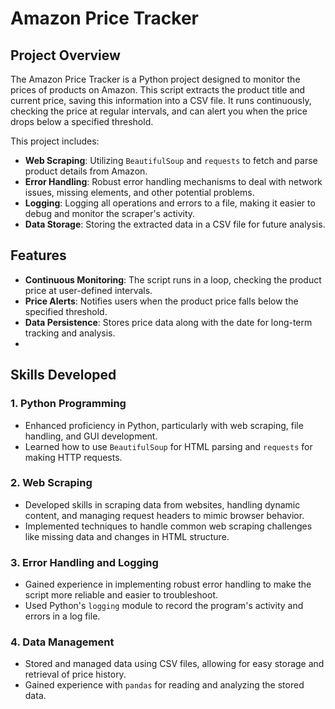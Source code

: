 # Amazon Price Tracker

## Project Overview

The Amazon Price Tracker is a Python project designed to monitor the prices of products on Amazon. This script extracts the product title and current price, saving this information into a CSV file. It runs continuously, checking the price at regular intervals, and can alert you when the price drops below a specified threshold.

This project includes:
- **Web Scraping**: Utilizing `BeautifulSoup` and `requests` to fetch and parse product details from Amazon.
- **Error Handling**: Robust error handling mechanisms to deal with network issues, missing elements, and other potential problems.
- **Logging**: Logging all operations and errors to a file, making it easier to debug and monitor the scraper's activity.
- **Data Storage**: Storing the extracted data in a CSV file for future analysis.

## Features

- **Continuous Monitoring**: The script runs in a loop, checking the product price at user-defined intervals.
- **Price Alerts**: Notifies users when the product price falls below the specified threshold.
- **Data Persistence**: Stores price data along with the date for long-term tracking and analysis.
-
## Skills Developed

### 1. Python Programming
- Enhanced proficiency in Python, particularly with web scraping, file handling, and GUI development.
- Learned how to use `BeautifulSoup` for HTML parsing and `requests` for making HTTP requests.

### 2. Web Scraping
- Developed skills in scraping data from websites, handling dynamic content, and managing request headers to mimic browser behavior.
- Implemented techniques to handle common web scraping challenges like missing data and changes in HTML structure.

### 3. Error Handling and Logging
- Gained experience in implementing robust error handling to make the script more reliable and easier to troubleshoot.
- Used Python's `logging` module to record the program's activity and errors in a log file.

### 4. Data Management
- Stored and managed data using CSV files, allowing for easy storage and retrieval of price history.
- Gained experience with `pandas` for reading and analyzing the stored data.



